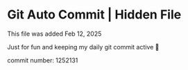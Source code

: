 # Git Auto Commit | Hidden File

This file was added Feb 12, 2025

Just for fun and keeping my daily git commit active 🤪

commit number: 1252131

